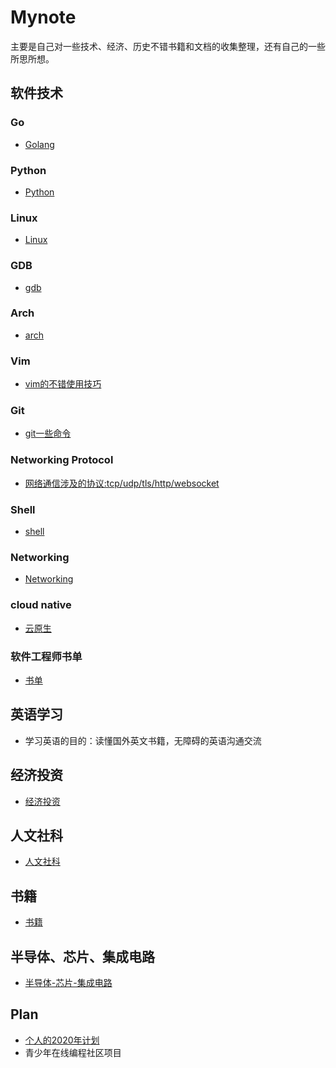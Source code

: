 # Mynote

主要是自己对一些技术、经济、历史不错书籍和文档的收集整理，还有自己的一些所思所想。

## 软件技术

### Go

* [Golang](https://github.com/lizj3624/mynote/tree/master/golang)

### Python

* [Python](https://github.com/lizj3624/mynote/tree/master/Python)

### Linux

* [Linux](https://github.com/lizj3624/mynote/tree/master/Linux)

### GDB

* [gdb](https://github.com/lizj3624/mynote/blob/master/gdb)


### Arch

* [arch](https://github.com/lizj3624/mynote/tree/master/arch)

### Vim

* [vim的不错使用技巧](https://github.com/lizj3624/mynote/blob/master/vim)


### Git

* [git一些命令](https://github.com/lizj3624/mynote/blob/master/git/git-command.md)


### Networking Protocol
* [网络通信涉及的协议:tcp/udp/tls/http/websocket](https://github.com/lizj3624/mynote/tree/master/protocol)

### Shell

* [shell](https://github.com/lizj3624/mynote/tree/master/shell)

### Networking

* [Networking](https://github.com/lizj3624/mynote/tree/master/networking)

### cloud native

* [云原生](https://github.com/lizj3624/mynote/tree/master/Cloud-Native)

### 软件工程师书单

* [书单](https://github.com/lizj3624/mynote/tree/master/coder-skills)

## 英语学习

* 学习英语的目的：读懂国外英文书籍，无障碍的英语沟通交流


## 经济投资

* [经济投资](https://github.com/lizj3624/mynote/tree/master/reading-notes)

## 人文社科

* [人文社科](https://github.com/lizj3624/mynote/tree/master/reading-notes)


## 书籍

* [书籍](https://github.com/lizj3624/mynote/blob/master/reading-notes/%E8%AF%BB%E4%B9%A6%E8%AE%A1%E5%88%92.md)

## 半导体、芯片、集成电路

* [半导体-芯片-集成电路](https://github.com/lizj3624/mynote/tree/master/IC-Chip)


## Plan

* [个人的2020年计划](https://github.com/lizj3624/mynote/blob/master/plans/2020-plan.md)
* 青少年在线编程社区项目
